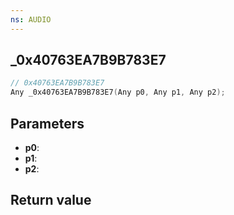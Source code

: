 ```yaml
---
ns: AUDIO
---
```

## _0x40763EA7B9B783E7

```c
// 0x40763EA7B9B783E7
Any _0x40763EA7B9B783E7(Any p0, Any p1, Any p2);
```


## Parameters
* **p0**: 
* **p1**: 
* **p2**: 

## Return value
